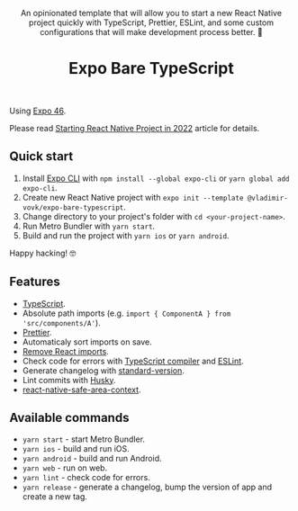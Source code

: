 <p align="center">
  An opinionated template that will allow you to start a new React Native project quickly with TypeScript, Prettier, ESLint, and some custom configurations that will make development process better. 💖
</p>

<h1 align="center">Expo Bare TypeScript</h1>
<br>

Using [Expo 46](https://blog.expo.dev/expo-sdk-46-c2a1655f63f7). 

Please read [Starting React Native Project in 2022](https://dev.to/vladimirvovk/starting-a-react-native-project-in-2022-31m7) article for details. 

## Quick start

1. Install [Expo CLI](https://docs.expo.dev/get-started/installation/) with `npm install --global expo-cli` or `yarn global add expo-cli`.
2. Create new React Native project with `expo init --template @vladimir-vovk/expo-bare-typescript`.
3. Change directory to your project's folder with `cd <your-project-name>`.
4. Run Metro Bundler with `yarn start`.
5. Build and run the project with `yarn ios` or `yarn android`.

Happy hacking! 🤓

## Features

- [TypeScript](https://www.typescriptlang.org/).
- Absolute path imports (e.g. `import { ComponentA } from 'src/components/A'`).
- [Prettier](https://prettier.io/).
- Automaticaly sort imports on save.
- [Remove React imports](https://reactjs.org/blog/2020/09/22/introducing-the-new-jsx-transform.html).
- Check code for errors with [TypeScript compiler](https://www.typescriptlang.org/tsconfig#noEmit) and [ESLint](https://eslint.org/).
- Generate changelog with [standard-version](https://github.com/conventional-changelog/standard-version).
- Lint commits with [Husky](https://github.com/typicode/husky).
- [react-native-safe-area-context](https://github.com/th3rdwave/react-native-safe-area-context).

## Available commands

- `yarn start` - start Metro Bundler.
- `yarn ios` - build and run iOS.
- `yarn android` - build and run Android.
- `yarn web` - run on web.
- `yarn lint` - check code for errors.
- `yarn release` - generate a changelog, bump the version of app and create a new tag.
